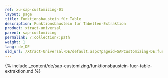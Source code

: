 ```yaml
---
ref: xu-sap-customizing-01
layout: page
title: Funktionsbaustein für Table
description: Funktionsbaustein für Tabellen-Extraktion
product: xtract-universal
parent: sap-customizing
permalink: /:collection/:path
weight: 1
lang: de_DE
old_url: /Xtract-Universal-DE/default.aspx?pageid=SAPCustomizing-DE:funktionsbaustein-fuer-table-komprimierung	
---
```



{% include _content/de/sap-customizing/funktionsbaustein-fuer-table-extraktion.md  %}